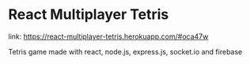 # React Multiplayer Tetris 

link: https://react-multiplayer-tetris.herokuapp.com/#oca47w

Tetris game made with react, node.js, express.js, socket.io and firebase 
